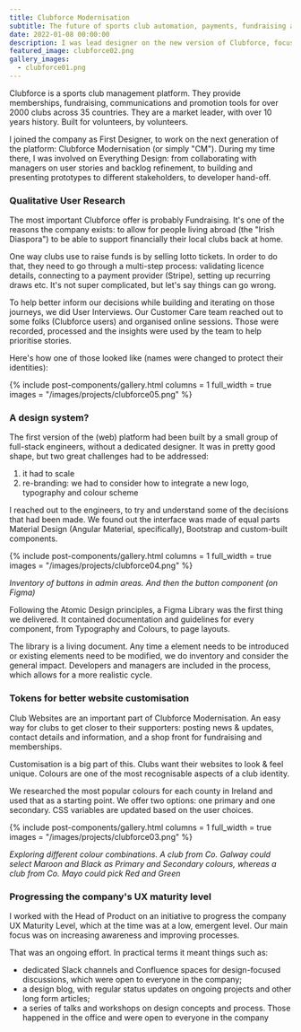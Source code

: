 ```yaml
---
title: Clubforce Modernisation
subtitle: The future of sports club automation, payments, fundraising and communications.
date: 2022-01-08 00:00:00
description: I was lead designer on the new version of Clubforce, focused on improving the experience of thousands of users.
featured_image: clubforce02.png
gallery_images:
  - clubforce01.png
---
```


Clubforce is a sports club management platform. They provide memberships, fundraising, communications and promotion tools for over 2000 clubs across 35 countries. They are a market leader, with over 10 years history. Built for volunteers, by volunteers.

I joined the company as First Designer, to work on the next generation of the platform: Clubforce Modernisation (or simply "CM"). During my time there, I was involved on Everything Design: from collaborating with managers on user stories and backlog refinement, to building and presenting prototypes to different stakeholders, to developer hand-off.

### Qualitative User Research

The most important Clubforce offer is probably Fundraising. It's one of the reasons the company exists: to allow for people living abroad (the "Irish Diaspora") to be able to support financially their local clubs back at home.

One way clubs use to raise funds is by selling lotto tickets. In order to do that, they need to go through a multi-step process: validating licence details, connecting to a payment provider (Stripe), setting up recurring draws etc. It's not super complicated, but let's say things can go wrong.

To help better inform our decisions while building and iterating on those journeys, we did User Interviews. Our Customer Care team reached out to some folks (Clubforce users) and organised online sessions. Those were recorded, processed and the insights were used by the team to help prioritise stories.

Here's how one of those looked like (names were changed to protect their identities):

{% include post-components/gallery.html
  columns = 1
  full_width = true
  images = "/images/projects/clubforce05.png"
%}


### A design system?

The first version of the (web) platform had been built by a small group of full-stack engineers, without a dedicated designer. It was in pretty good shape, but two great challenges had to be addressed:

1. it had to scale
2. re-branding: we had to consider how to integrate a new logo, typography and colour scheme

I reached out to the engineers, to try and understand some of the decisions that had been made. We found out the interface was made of equal parts Material Design (Angular Material, specifically), Bootstrap and custom-built components.

{% include post-components/gallery.html
  columns = 1
  full_width = true
  images = "/images/projects/clubforce04.png"
%}

*Inventory of buttons in admin areas. And then the button component (on Figma)*

Following the Atomic Design principles, a Figma Library was the first thing we delivered. It contained documentation and guidelines for every component, from Typography and Colours, to page layouts.

The library is a living document. Any time a element needs to be introduced or existing elements need to be modified, we do inventory and consider the general impact. Developers and managers are included in the process, which allows for a more realistic cycle.

### Tokens for better website customisation

Club Websites are an important part of Clubforce Modernisation. An easy way for clubs to get closer to their supporters: posting news & updates, contact details and information, and a shop front for fundraising and memberships.

Customisation is a big part of this. Clubs want their websites to look & feel unique. Colours are one of the most recognisable aspects of a club identity.

We researched the most popular colours for each county in Ireland and used that as a starting point. We offer two options: one primary and one secondary. CSS variables are updated based on the user choices.

{% include post-components/gallery.html
  columns = 1
  full_width = true
  images = "/images/projects/clubforce03.png"
%}

*Exploring different colour combinations. A club from Co. Galway could select Maroon and Black as Primary and Secondary colours, whereas a club from Co. Mayo could pick Red and Green*

### Progressing the company's UX maturity level

I worked with the Head of Product on an initiative to progress the company UX Maturity Level, which at the time was at a low, emergent level. Our main focus was on increasing awareness and improving processes.

That was an ongoing effort. In practical terms it meant things such as:

- dedicated Slack channels and Confluence spaces for design-focused discussions, which were open to everyone in the company;
- a design blog, with regular status updates on ongoing projects and other long form articles;
- a series of talks and workshops on design concepts and process. Those happened in the office and were open to everyone in the company
